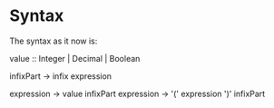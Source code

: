 Syntax
======

The syntax as it now is:

value :: Integer | Decimal | Boolean

infixPart -> infix expression

expression -> value infixPart
expression -> '(' expression ')' infixPart